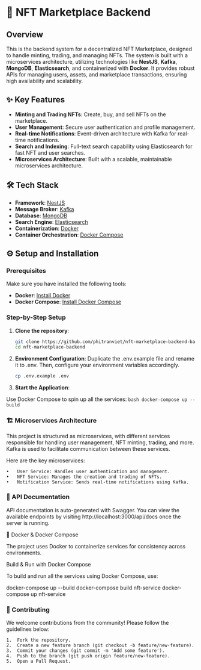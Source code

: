 # 🛒 NFT Marketplace Backend

## Overview

This is the backend system for a decentralized NFT Marketplace, designed to handle minting, trading, and managing NFTs. The system is built with a microservices architecture, utilizing technologies like **NestJS**, **Kafka**, **MongoDB**, **Elasticsearch**, and containerized with **Docker**. It provides robust APIs for managing users, assets, and marketplace transactions, ensuring high availability and scalability.

## ✨ Key Features

- **Minting and Trading NFTs**: Create, buy, and sell NFTs on the marketplace.
- **User Management**: Secure user authentication and profile management.
- **Real-time Notifications**: Event-driven architecture with Kafka for real-time notifications.
- **Search and Indexing**: Full-text search capability using Elasticsearch for fast NFT and user searches.
- **Microservices Architecture**: Built with a scalable, maintainable microservices architecture.

## 🛠️ Tech Stack

- **Framework**: [NestJS](https://nestjs.com/)
- **Message Broker**: [Kafka](https://kafka.apache.org/)
- **Database**: [MongoDB](https://www.mongodb.com/)
- **Search Engine**: [Elasticsearch](https://www.elastic.co/elasticsearch/)
- **Containerization**: [Docker](https://www.docker.com/)
- **Container Orchestration**: [Docker Compose](https://docs.docker.com/compose/)

## ⚙️ Setup and Installation

### Prerequisites

Make sure you have installed the following tools:
- **Docker**: [Install Docker](https://docs.docker.com/get-docker/)
- **Docker Compose**: [Install Docker Compose](https://docs.docker.com/compose/install/)

### Step-by-Step Setup

1. **Clone the repository**:

   ```bash
   git clone https://github.com/phitranviet/nft-marketplace-backend-base.git
   cd nft-marketplace-backend
   ```

2. **Environment Configuration**:
Duplicate the .env.example file and rename it to .env. Then, configure your environment variables accordingly.
    ```bash
    cp .env.example .env
    ```
3. **Start the Application**:

Use Docker Compose to spin up all the services:
    ```bash
    docker-compose up --build
    ```


### 🏗️ Microservices Architecture

This project is structured as microservices, with different services responsible for handling user management, NFT minting, trading, and more. Kafka is used to facilitate communication between these services.

Here are the key microservices:

	•	User Service: Handles user authentication and management.
	•	NFT Service: Manages the creation and trading of NFTs.
	•	Notification Service: Sends real-time notifications using Kafka.

### 🚀 API Documentation

API documentation is auto-generated with Swagger. You can view the available endpoints by visiting http://localhost:3000/api/docs once the server is running.

🐳 Docker & Docker Compose

The project uses Docker to containerize services for consistency across environments.

Build & Run with Docker Compose

To build and run all the services using Docker Compose, use:

docker-compose up --build
docker-compose build nft-service
docker-compose up nft-service



### 🤝 Contributing

We welcome contributions from the community! Please follow the guidelines below:

	1.	Fork the repository.
	2.	Create a new feature branch (git checkout -b feature/new-feature).
	3.	Commit your changes (git commit -m 'Add some feature').
	4.	Push to the branch (git push origin feature/new-feature).
	5.	Open a Pull Request.